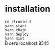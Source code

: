 # installation


`cd /frontend`<br>
`yarn start`<br>
`yarn chain`<br>
`yarn deploy`<br>
`yarn mint`
<br>
В сети localhost:8545
